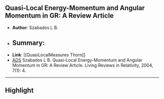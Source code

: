 ## Quasi-Local Energy-Momentum and Angular Momentum in GR: A Review Article

- **Author**: Szabados L B.
- **Summary**:
	- 
- **Link**: [[QuasiLocalMeasures Thorn]]
- [ADS](https://ui.adsabs.harvard.edu/abs/2004LRR.....7....4S) Szabados L B. Quasi-Local Energy-Momentum and Angular Momentum in GR: A Review Article. Living Reviews in Relativity, 2004, 7(1): 4.

___

## Highlight
